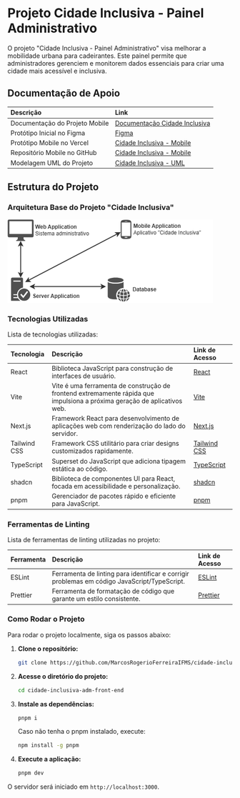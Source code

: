 # Projeto Cidade Inclusiva - Painel Administrativo

O projeto "Cidade Inclusiva - Painel Administrativo" visa melhorar a mobilidade urbana para cadeirantes. Este painel permite que administradores gerenciem e monitorem dados essenciais para criar uma cidade mais acessível e inclusiva.

## Documentação de Apoio

| Descrição | Link |
|:---|:---|
| Documentação do Projeto Mobile | [Documentação Cidade Inclusiva](https://docs.google.com/document/d/1VxejBnzkMbvmlPWUQOMgSNrHDl5ugXdu/edit?usp=sharing&ouid=102192252225915503282&rtpof=true&sd=true) |
| Protótipo Inicial no Figma | [Figma](https://www.figma.com/design/sHp0ryMHBTla6oVVEYJSOv) |
| Protótipo Mobile no Vercel | [Cidade Inclusiva - Mobile](https://fundect-pictec3-mobile-cidade-inclusiva.vercel.app/login) |
| Repositório Mobile no GitHub | [Cidade Inclusiva - Mobile](https://github.com/marcosrogerio-jrf/fundect-pictec3-mobile-cidade-inclusiva) |
| Modelagem UML do Projeto | [Cidade Inclusiva - UML](https://app.diagrams.net/#G1c72Gns79DE7laBVADoPoukr65F1AaNS-) |

## Estrutura do Projeto

### Arquitetura Base do Projeto "Cidade Inclusiva"

![Arquitetura Base](docs/arquitetura-base.png)

### Tecnologias Utilizadas

Lista de tecnologias utilizadas:

| Tecnologia | Descrição | Link de Acesso |
|:---|:---|:---|
| React | Biblioteca JavaScript para construção de interfaces de usuário. | [React](https://react.dev/) |
| Vite | Vite é uma ferramenta de construção de frontend extremamente rápida que impulsiona a próxima geração de aplicativos web. | [Vite](https://vite.dev/) |
| Next.js | Framework React para desenvolvimento de aplicações web com renderização do lado do servidor. | [Next.js](https://nextjs.org/) |
| Tailwind CSS | Framework CSS utilitário para criar designs customizados rapidamente. | [Tailwind CSS](https://tailwindcss.com/) |
| TypeScript | Superset do JavaScript que adiciona tipagem estática ao código. | [TypeScript](https://www.typescriptlang.org/) |
| shadcn | Biblioteca de componentes UI para React, focada em acessibilidade e personalização. | [shadcn](https://ui.shadcn.com/) |
| pnpm | Gerenciador de pacotes rápido e eficiente para JavaScript. | [pnpm](https://pnpm.io/) |

### Ferramentas de Linting

Lista de ferramentas de linting utilizadas no projeto:

| Ferramenta | Descrição | Link de Acesso |
|:---|:---|:---|
| ESLint | Ferramenta de linting para identificar e corrigir problemas em código JavaScript/TypeScript. | [ESLint](https://eslint.org/) |
| Prettier | Ferramenta de formatação de código que garante um estilo consistente. | [Prettier](https://prettier.io/) |

### Como Rodar o Projeto

Para rodar o projeto localmente, siga os passos abaixo:

1. **Clone o repositório:**

    ```sh
    git clone https://github.com/MarcosRogerioFerreiraIFMS/cidade-inclusiva-adm-front-end.git
    ```

2. **Acesse o diretório do projeto:**

    ```sh
    cd cidade-inclusiva-adm-front-end
    ```

3. **Instale as dependências:**

    ```sh
    pnpm i
    ```

    Caso não tenha o pnpm instalado, execute:

    ```sh
    npm install -g pnpm
    ```

4. **Execute a aplicação:**

    ```sh
    pnpm dev
    ```

O servidor será iniciado em `http://localhost:3000`.
